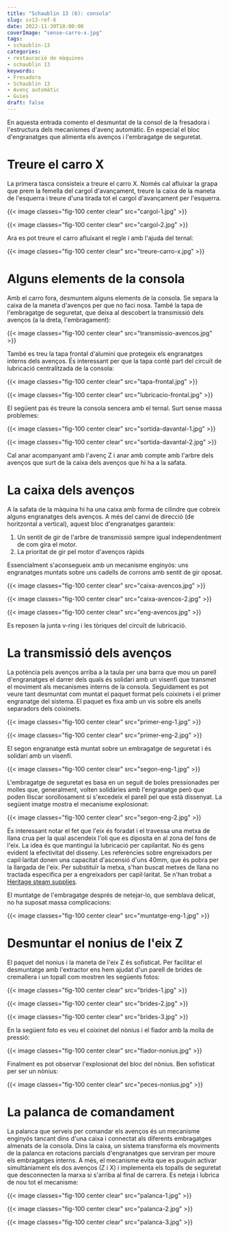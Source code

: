 ```yaml
---
title: "Schaublin 13 (6): consola"
slug: sv13-ref-6
date: 2022-11-30T18:00:00
coverImage: "sense-carro-x.jpg"
tags:
- schaublin-13
categories:
- restauració de màquines
- schaublin 13
keywords:
- Fresadora
- Schaublin 13
- Avenç automàtic
- Guies
draft: false
---
```


En aquesta entrada comento el desmuntat de la consol de la fresadora i
l'estructura dels mecanismes d'avenç automàtic. En especial el bloc
d'engranatges que alimenta els avenços i l'embragatge de seguretat.

<!--more-->

# Treure el carro X

La primera tasca consisteix a treure el carro X. Només cal afluixar la
grapa que prem la femella del cargol d'avançament, treure la caixa de
la maneta de l'esquerra i treure d'una tirada tot el cargol
d'avançament per l'esquerra.

{{< image classes="fig-100 center clear" src="cargol-1.jpg" >}}

{{< image classes="fig-100 center clear" src="cargol-2.jpg" >}}

Ara es pot treure el carro afluixant el regle i amb l'ajuda del
ternal:

{{< image classes="fig-100 center clear" src="treure-carro-x.jpg" >}}


# Alguns elements de la consola

Amb el carro fora, desmuntem alguns elements de la consola. Se separa
la caixa de la maneta d'avenços per que no faci nosa. També la tapa de
l'embragatge de seguretat, que deixa al descobert la transmissió dels
avenços (a la dreta, l'embragament):

{{< image classes="fig-100 center clear" src="transmissio-avencos.jpg" >}}

També es treu la tapa frontal d'alumini que protegeix els engranatges
interns dels avenços. És interessant per que la tapa conté part del
circuït de lubricació centralitzada de la consola:

{{< image classes="fig-100 center clear" src="tapa-frontal.jpg" >}}

{{< image classes="fig-100 center clear" src="lubricacio-frontal.jpg" >}}

El següent pas és treure la consola sencera amb el ternal. Surt sense
massa problemes:

{{< image classes="fig-100 center clear" src="sortida-davantal-1.jpg" >}}

{{< image classes="fig-100 center clear" src="sortida-davantal-2.jpg" >}}

Cal anar acompanyant amb l'avenç Z i anar amb compte amb l'arbre dels
avenços que surt de la caixa dels avenços que hi ha a la safata.


# La caixa dels avenços

A la safata de la màquina hi ha una caixa amb forma de cilindre que
cobreix alguns engranatges dels avenços. A més del canvi de direcció
(de horitzontal a vertical), aquest bloc d'engranatges garanteix:

1. Un sentit de gir de l'arbre de transmissió sempre igual
   independentment de com gira el motor.
2. La prioritat de gir pel motor d'avenços ràpids

Essencialment s'aconsegueix amb un mecanisme enginyós: uns engranatges
muntats sobre uns cadells de corrons amb sentit de gir oposat.

{{< image classes="fig-100 center clear" src="caixa-avencos.jpg" >}}

{{< image classes="fig-100 center clear" src="caixa-avencos-2.jpg" >}}

{{< image classes="fig-100 center clear" src="eng-avencos.jpg" >}}

Es reposen la junta v-ring i les tòriques del circuït de lubricació.


# La transmissió dels avenços

La potència pels avenços arriba a la taula per una barra que mou un
parell d'engranatges el darrer dels quals és solidari amb un visenfí
que transmet el moviment als mecanismes interns de la
consola. Seguidament es pot veure tant desmuntat com muntat el paquet
format pels coixinets i el primer engranatge del sistema. El paquet es
fixa amb un vis sobre els anells separadors dels coixinets.

{{< image classes="fig-100 center clear" src="primer-eng-1.jpg" >}}

{{< image classes="fig-100 center clear" src="primer-eng-2.jpg" >}}

El segon engranatge està muntat sobre un embragatge de seguretat i és
solidari amb un visenfí.

{{< image classes="fig-100 center clear" src="segon-eng-1.jpg" >}}

L'embragatge de seguretat es basa en un seguit de boles pressionades
per molles que, generalment, volten solidàries amb l'engranatge però
que poden lliscar sorollosament si s'excedeix el parell pel que està
dissenyat. La següent imatge mostra el mecanisme explosionat:

{{< image classes="fig-100 center clear" src="segon-eng-2.jpg" >}}

És interessant notar el fet que l'eix és foradat i el travessa una
metxa de llana crua per la qual ascendeix l'oli que es diposita en al
zona del fons de l'eix. La idea és que mantingui la lubricació per
capilaritat. No és gens evident la efectivitat del disseny. Les
referències sobre engreixadors per capil·laritat donen una capacitat
d'ascensió d'uns 40mm, que és pobra per la llargada de l'eix. Per
substituïr la metxa, s'han buscat metxes de llana no tractada
específica per a engreixadors per capil·laritat. Se n'han trobat a
[Heritage steam
supplies](https://www.heritagesteamsupplies.co.uk/worsted-wool-lubricator-kit.html).

El muntatge de l'embragatge després de netejar-lo, que semblava
delicat, no ha suposat massa complicacions:

{{< image classes="fig-100 center clear" src="muntatge-eng-1.jpg" >}}


# Desmuntar el nonius de l'eix Z

El paquet del nonius i la maneta de l'eix Z és sofisticat. Per
facilitar el desmuntatge amb l'extractor ens hem ajudat d'un parell de
brides de cremallera i un topall com mostren les següents fotos:

{{< image classes="fig-100 center clear" src="brides-1.jpg" >}}

{{< image classes="fig-100 center clear" src="brides-2.jpg" >}}

{{< image classes="fig-100 center clear" src="brides-3.jpg" >}}

En la següent foto es veu el coixinet del nònius i el fiador amb la
molla de pressió:

{{< image classes="fig-100 center clear" src="fiador-nonius.jpg" >}}

Finalment es pot observar l'explosionat del bloc del nònius. Ben
sofisticat per ser un nònius:

{{< image classes="fig-100 center clear" src="peces-nonius.jpg" >}}


# La palanca de comandament

La palanca que serveis per comandar els avenços és un mecanisme
enginyós tancant dins d'una caixa i connectat als diferents
embragatges almenats de la consola. Dins la caixa, un sistema
transforma els moviments de la palanca en rotacions parcials
d'engranatges que serviran per moure els embragatges interns. A més,
el mecanisme evita que es puguin activar simultàniament els dos
avenços (Z i X) i implementa els topalls de seguretat que desconnecten
la marxa si s'arriba al final de carrera. Es neteja i lubrica de nou
tot el mecanisme:

{{< image classes="fig-100 center clear" src="palanca-1.jpg" >}}

{{< image classes="fig-100 center clear" src="palanca-2.jpg" >}}

{{< image classes="fig-100 center clear" src="palanca-3.jpg" >}}
